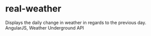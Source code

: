 # real-weather
Displays the daily change in weather in regards to the previous day. AngularJS, Weather Underground API
